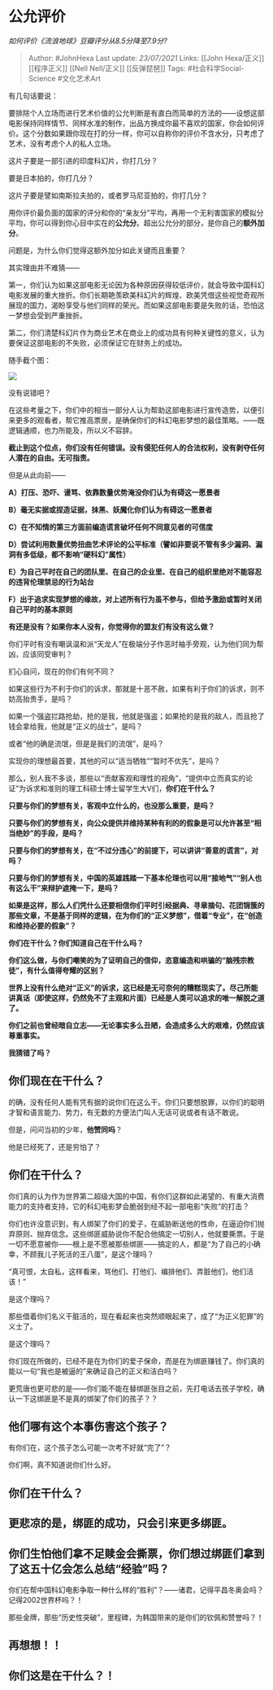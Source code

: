 # 公允评价
*如何评价《流浪地球》豆瓣评分从8.5分降至7.9分?*

> Author: #JohnHexa
Last update: *23/07/2021* 
Links: [[John Hexa/正义]] [[程序正义]] [[Nell Nell/正义]] [[反弹琵琶]] 
Tags: #社会科学Social-Science #文化艺术Art


 
有几句话要说：

要排除个人立场而进行艺术价值的公允判断是有直白而简单的方法的——设想这部电影保持同样情节、同样水准的制作，出品方换成你最不喜欢的国家，你会如何评价。这个分数如果跟你现在打的分一样，你可以自称你的评价不含水分，只考虑了艺术，没有考虑个人的私人立场。

这片子要是一部引进的印度科幻片，你打几分？

要是日本拍的，你打几分？

这片子要是譬如南斯拉夫拍的，或者罗马尼亚拍的，你打几分？

用你评价最负面的国家的评分和你的“亲友分”平均，再用一个无利害国家的模拟分平均，你可以得到你心目中实在的**公允分**。超出公允分的部分，是你自己的**额外加分**。

问题是，为什么你们觉得这额外加分如此关键而且重要？

其实理由并不难猜——

第一，你们认为如果这部电影无论因为各种原因获得较低评价，就会导致中国科幻电影发展的重大挫折。你们长期艳羡欧美科幻片的辉煌、欧美凭借这些视觉奇观所展现的国力，渴盼享受与他们同样的荣光。而如果这部电影要是失败的话，恐怕这一梦想会受到严重挫折。

第二，你们清楚科幻片作为商业艺术在商业上的成功具有何种关键性的意义，认为要保证这部电影的不失败，必须保证它在财务上的成功。

随手截个图：

![](https://pic3.zhimg.com/50/v2-e9a4557f3bc03ad9f3cad44e0e9bded6_hd.jpg?source=1940ef5c)  


没有说错吧？

在这些考量之下，你们中的相当一部分人认为帮助这部电影进行宣传造势，以便引来更多的观看者，帮它推高票房，是确保你们的科幻电影梦想的最佳策略。——既逻辑通顺，也力所能及，所以义不容辞。

**截止到这个位点，你们没有任何错误。没有侵犯任何人的合法权利，没有剥夺任何人潜在的自由。无可指责。**

但是从此向前——

**A）打压、恐吓、谩骂、依靠数量优势淹没你们认为有碍这一愿景者**

**B）毫无实据或捏造证据，抹黑、妖魔化你们认为有碍这一愿景者**

**C）在不知情的第三方面前编造谎言破坏任何不同意见者的可信度**

**D）尝试利用数量优势扭曲艺术评论的公平标准（譬如非要说不管有多少漏洞、漏洞有多低级，都不影响“硬科幻”属性）**

**E）为自己平时在自己的团队里、在自己的企业里、在自己的组织里绝对不能容忍的违背伦理禁忌的行为站台**

**F）出于追求实现梦想的缘故，对上述所有行为虽不参与，但给予激励或暂时关闭自己平时的基本原则**

**有还是没有？如果你本人没有，你觉得你的盟友们有没有这么做？**

你们平时有没有嘲讽温和派“天龙人”在极端分子作恶时袖手旁观，认为他们同为帮凶，应该同受审判？

扪心自问，现在的你们有何不同？

如果这些行为不利于你们的诉求，那就是十恶不赦，如果有利于你们的诉求，则不妨高抬贵手，是吗？

如果一个强盗拦路抢劫，抢的是我，他就是强盗；如果抢的是我的敌人，而且抢了钱会拿给我，他就是“正义的战士”，是吗？

或者“他的确是流氓，但是是我们的流氓”，是吗？

实现你的理想最首要，其他的可以“适当牺牲”“暂时不优先”，是吗？

那么，别人我不多谈，那些以“贡献客观和理性的视角”，“提供中立而真实的论证”为诉求和准则的理工科硕士博士留学生大V们，**你们在干什么？**

**只要与你们的梦想有关，客观中立什么的，也没那么重要，是吗？**

**只要与你们的梦想有关，向公众提供并维持某种有利的的假象是可以允许甚至“相当绝妙”的手段，是吗？**

**只要与你们的梦想有关，在“不过分违心”的前提下，可以讲讲“善意的谎言”，对吗？**

**只要与你们的梦想有关，中国的英雄践踏一下基本伦理也可以用“接地气”“别人也有这么干”来辩护遮掩一下，是吗？**

**如果是这样，那么人们凭什么还要相信你们平时引经据典、寻章摘句、花团锦簇的那些文章，不是基于同样的逻辑，在为你们的“正义梦想”，借着“专业”，在“创造和维持必要的假象”？**

**你们在干什么？你们知道自己在干什么吗？**

**你们这么做，与你们嘲笑的为了证明自己的信仰，恣意编造和哄骗的“脑残宗教徒”，有什么值得夸耀的区别？**

**世界上没有什么绝对“正义”的诉求，这已经是无可奈何的糟糕现实了。尽己所能讲真话（即使这样，仍然免不了主观和片面）已经是人类可以追求的唯一解脱之道了。**

**你们之前也曾经暗自立志——无论事实多么丑陋，会造成多么大的艰难，仍然应该尊重事实。**

**我猜错了吗？**

**你们现在在干什么？**
-------------

的确，没有任何人能有凭有据的说你们在这么干。你们只要想脱罪，以你们的聪明才智和语言能力、势力，有无数的方便法门叫人无话可说或者有话不敢说。

但是，问问当初的少年，**他赞同吗**？

他是已经死了，还是穷怕了？

你们在干什么？
-------

你们真的认为作为世界第二超级大国的中国，有你们这群如此渴望的、有重大消费能力的支持者支持，它的科幻电影梦会脆弱到经不起一部电影“失败”的打击？

你们也许没意识到，有人绑架了你们的爱子，在威胁断送他的性命，在逼迫你们抛弃原则、抛弃信念。这些绑匪威胁说你不配合他搞定一切别人，他就要撕票。于是一切不愿意被你——根上是不愿被那些绑匪——搞定的人，都是“为了自己的小确幸，不顾我儿子死活的王八蛋”，是这个理吗？

“真可恨，太自私，这样看来，骂他们、打他们、编排他们、弄脏他们，他们活该！”

是这个理吗？

那些借着你们名义干脏活的，现在看起来也突然顺眼起来了，成了“为正义犯罪”的义士了。

是这个理吗？

你们现在所做的，已经不是在为你们的爱子保命，而是在为绑匪赚钱了。你们真的能以一句“我也是被逼的”来确证自己的正义和洁白吗？

更荒唐也更可悲的是——你们能不能在替绑匪张目之前，先打电话去孩子学校，确认一下这绑匪是不是真的绑架了你们的孩子？？

他们哪有这个本事伤害这个孩子？
---------------

有你们在，这个孩子怎么可能一次考不好就“完了”？

你们啊，真不知道说你们什么好。

**你们在干什么？**
-----------

更悲凉的是，绑匪的成功，只会引来更多绑匪。
---------------------

你们生怕他们拿不足赎金会撕票，你们想过绑匪们拿到了这五十亿会怎么总结“经验”吗？
----------------------------------------

你们在帮中国科幻电影争取一种什么样的“胜利”？——诸君，记得平昌冬奥会吗？记得2002世界杯吗？！

那些金牌，那些“历史性突破”，里程碑，为韩国带来的是你们的钦佩和赞誉吗？！

再想想！！
-----

你们这是在干什么？！
----------



